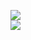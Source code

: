 [![](https://img.shields.io/badge/Made%20With-Github%20Spray-lightgrey.svg?style=for-the-badge&logo=github)](https://github.com/Annihil/github-spray#4412)  
[![](https://i.imgur.com/2DrTn0Z.gif)](https://github.com/Annihil/github-spray)